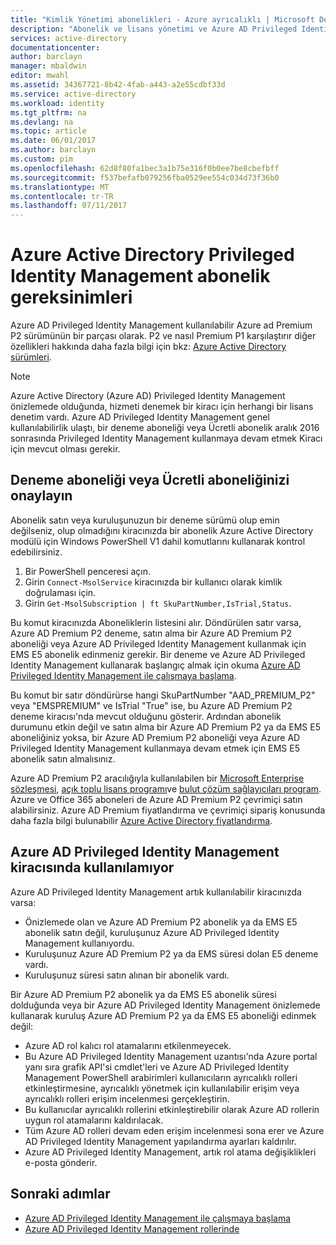 ```yaml
---
title: "Kimlik Yönetimi abonelikleri - Azure ayrıcalıklı | Microsoft Docs"
description: "Abonelik ve lisans yönetimi ve Azure AD Privileged Identity Management kiracınızda kullanma gereksinimleri açıklanır"
services: active-directory
documentationcenter: 
author: barclayn
manager: mbaldwin
editor: mwahl
ms.assetid: 34367721-8b42-4fab-a443-a2e55cdbf33d
ms.service: active-directory
ms.workload: identity
ms.tgt_pltfrm: na
ms.devlang: na
ms.topic: article
ms.date: 06/01/2017
ms.author: barclayn
ms.custom: pim
ms.openlocfilehash: 62d8f80fa1bec3a1b75e316f0b0ee7be8cbefbff
ms.sourcegitcommit: f537befafb079256fba0529ee554c034d73f36b0
ms.translationtype: MT
ms.contentlocale: tr-TR
ms.lasthandoff: 07/11/2017
---
```

# <a name="azure-active-directory-privileged-identity-management-subscription-requirements"></a>Azure Active Directory Privileged Identity Management abonelik gereksinimleri

Azure AD Privileged Identity Management kullanılabilir Azure ad Premium P2 sürümünün bir parçası olarak. P2 ve nasıl Premium P1 karşılaştırır diğer özellikleri hakkında daha fazla bilgi için bkz: [Azure Active Directory sürümleri](../active-directory-editions.md).

>[!NOTE]
Azure Active Directory (Azure AD) Privileged Identity Management önizlemede olduğunda, hizmeti denemek bir kiracı için herhangi bir lisans denetim vardı.  Azure AD Privileged Identity Management genel kullanılabilirlik ulaştı, bir deneme aboneliği veya Ücretli abonelik aralık 2016 sonrasında Privileged Identity Management kullanmaya devam etmek Kiracı için mevcut olması gerekir.
  

## <a name="confirm-your-trial-or-paid-subscription"></a>Deneme aboneliği veya Ücretli aboneliğinizi onaylayın

Abonelik satın veya kuruluşunuzun bir deneme sürümü olup emin değilseniz, olup olmadığını kiracınızda bir abonelik Azure Active Directory modülü için Windows PowerShell V1 dahil komutlarını kullanarak kontrol edebilirsiniz. 
1. Bir PowerShell penceresi açın.
2. Girin `Connect-MsolService` kiracınızda bir kullanıcı olarak kimlik doğrulaması için.
3. Girin `Get-MsolSubscription | ft SkuPartNumber,IsTrial,Status`.

Bu komut kiracınızda Aboneliklerin listesini alır. Döndürülen satır varsa, Azure AD Premium P2 deneme, satın alma bir Azure AD Premium P2 aboneliği veya Azure AD Privileged Identity Management kullanmak için EMS E5 abonelik edinmeniz gerekir.  Bir deneme ve Azure AD Privileged Identity Management kullanarak başlangıç almak için okuma [Azure AD Privileged Identity Management ile çalışmaya başlama](../active-directory-privileged-identity-management-getting-started.md).

Bu komut bir satır döndürürse hangi SkuPartNumber "AAD_PREMIUM_P2" veya "EMSPREMIUM" ve IsTrial "True" ise, bu Azure AD Premium P2 deneme kiracısı'nda mevcut olduğunu gösterir.  Ardından abonelik durumunu etkin değil ve satın alma bir Azure AD Premium P2 ya da EMS E5 aboneliğiniz yoksa, bir Azure AD Premium P2 aboneliği veya Azure AD Privileged Identity Management kullanmaya devam etmek için EMS E5 abonelik satın almalısınız.

Azure AD Premium P2 aracılığıyla kullanılabilen bir [Microsoft Enterprise sözleşmesi](https://www.microsoft.com/en-us/licensing/licensing-programs/enterprise.aspx), [açık toplu lisans programı](https://www.microsoft.com/en-us/licensing/licensing-programs/open-license.aspx)ve [bulut çözüm sağlayıcıları program](https://partner.microsoft.com/en-US/cloud-solution-provider). Azure ve Office 365 aboneleri de Azure AD Premium P2 çevrimiçi satın alabilirsiniz.  Azure AD Premium fiyatlandırma ve çevrimiçi sipariş konusunda daha fazla bilgi bulunabilir [Azure Active Directory fiyatlandırma](https://azure.microsoft.com/en-us/pricing/details/active-directory/).

## <a name="azure-ad-privileged-identity-management-is-not-available-in-tenant"></a>Azure AD Privileged Identity Management kiracısında kullanılamıyor

Azure AD Privileged Identity Management artık kullanılabilir kiracınızda varsa:
- Önizlemede olan ve Azure AD Premium P2 abonelik ya da EMS E5 abonelik satın değil, kuruluşunuz Azure AD Privileged Identity Management kullanıyordu.
- Kuruluşunuz Azure AD Premium P2 ya da EMS süresi dolan E5 deneme vardı.
- Kuruluşunuz süresi satın alınan bir abonelik vardı.

Bir Azure AD Premium P2 abonelik ya da EMS E5 abonelik süresi dolduğunda veya bir Azure AD Privileged Identity Management önizlemede kullanarak kuruluş Azure AD Premium P2 ya da EMS E5 aboneliği edinmek değil:

- Azure AD rol kalıcı rol atamalarını etkilenmeyecek.
- Bu Azure AD Privileged Identity Management uzantısı'nda Azure portal yanı sıra grafik API'si cmdlet'leri ve Azure AD Privileged Identity Management PowerShell arabirimleri kullanıcıların ayrıcalıklı rolleri etkinleştirmesine, ayrıcalıklı yönetmek için kullanılabilir erişim veya ayrıcalıklı rolleri erişim incelenmesi gerçekleştirin.
- Bu kullanıcılar ayrıcalıklı rollerini etkinleştirebilir olarak Azure AD rollerin uygun rol atamalarını kaldırılacak.
- Tüm Azure AD rolleri devam eden erişim incelenmesi sona erer ve Azure AD Privileged Identity Management yapılandırma ayarları kaldırılır.
- Azure AD Privileged Identity Management, artık rol atama değişiklikleri e-posta gönderir.

## <a name="next-steps"></a>Sonraki adımlar

- [Azure AD Privileged Identity Management ile çalışmaya başlama](../active-directory-privileged-identity-management-getting-started.md)
- [Azure AD Privileged Identity Management rollerinde](../active-directory-privileged-identity-management-roles.md)
